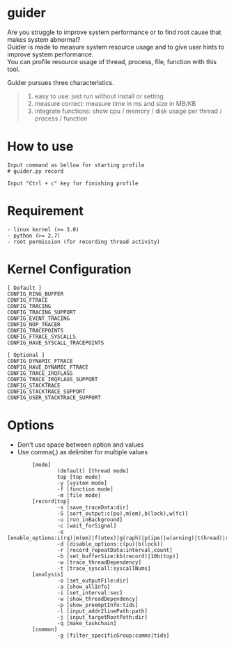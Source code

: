 # guider
Are you struggle to improve system performance or to find root cause that makes system abnormal?   
Guider is made to measure system resource usage and to give user hints to improve system performance.   
You can profile resource usage of thread, process, file, function with this tool.   

Guider pursues three characteristics.
>1. easy to use: just run without install or setting
>2. measure correct: measure time in ms and size in MB/KB
>3. integrate functions: show cpu / memory / disk usage per thread / process / function


How to use
=======

```
Input command as bellow for starting profile
# guider.py record 

Input "Ctrl + c" key for finishing profile
```


Requirement
=======

```
- linux kernel (>= 3.0)
- python (>= 2.7)
- root permission (for recording thread activity)
```


Kernel Configuration
=======

```
[ Default ]
CONFIG_RING_BUFFER
CONFIG_FTRACE
CONFIG_TRACING
CONFIG_TRACING_SUPPORT
CONFIG_EVENT_TRACING
CONFIG_NOP_TRACER
CONFIG_TRACEPOINTS
CONFIG_FTRACE_SYSCALLS
CONFIG_HAVE_SYSCALL_TRACEPOINTS

[ Optional ]
CONFIG_DYNAMIC_FTRACE
CONFIG_HAVE_DYNAMIC_FTRACE
CONFIG_TRACE_IRQFLAGS
CONFIG_TRACE_IRQFLAGS_SUPPORT
CONFIG_STACKTRACE
CONFIG_STACKTRACE_SUPPORT
CONFIG_USER_STACKTRACE_SUPPORT
```


Options
=======

* Don't use space between option and values
* Use comma(,) as delimiter for multiple values

```
        [mode]
                (default) [thread mode]
                top [top mode]
                -y [system mode]
                -f [function mode]
                -m [file mode]
        [record|top]
                -s [save_traceData:dir]
                -S [sort_output:c(pu),m(em),b(lock),w(fc)]
                -u [run_inBackground]
                -c [wait_forSignal]
                -e [enable_options:i(rq)|m(em)|f(utex)|g(raph)|p(ipe)|w(arning)|t(hread)|r(eset)|d(isk)]
                -d [disable_options:c(pu)|b(lock)]
                -r [record_repeatData:interval,count]
                -b [set_bufferSize:kb(record)|10b(top)]
                -w [trace_threadDependency]
                -t [trace_syscall:syscallNums]
        [analysis]
                -o [set_outputFile:dir]
                -a [show_allInfo]
                -i [set_interval:sec]
                -w [show_threadDependency]
                -p [show_preemptInfo:tids]
                -l [input_addr2linePath:path]
                -j [input_targetRootPath:dir]
                -q [make_taskchain]
        [common]
                -g [filter_specificGroup:comms|tids]
```
